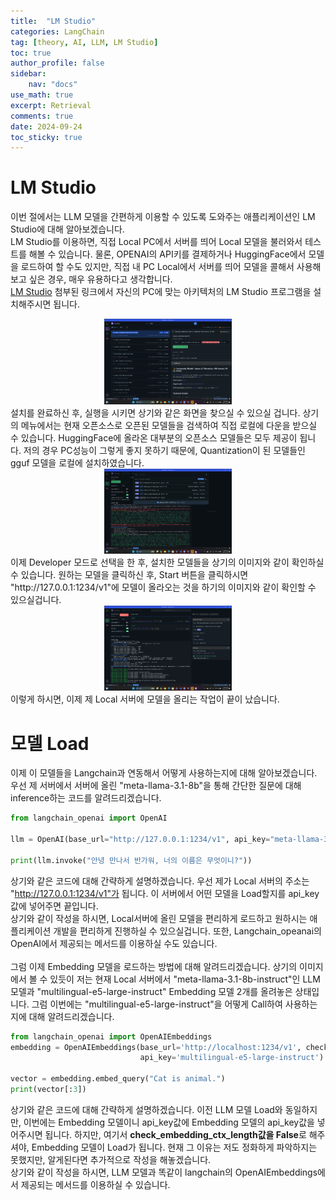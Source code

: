```yaml
---
title:  "LM Studio"
categories: LangChain
tag: [theory, AI, LLM, LM Studio]
toc: true
author_profile: false
sidebar:
    nav: "docs"
use_math: true
excerpt: Retrieval
comments: true
date: 2024-09-24
toc_sticky: true
---
```


# LM Studio
이번 절에서는 LLM 모델을 간편하게 이용할 수 있도록 도와주는 애플리케이션인 LM Studio에 대해 알아보겠습니다.   
LM Studio를 이용하면, 직접 Local PC에서 서버를 띄어 Local 모델을 불러와서 테스트를 해볼 수 있습니다. 물론, OPENAI의 API키를 결제하거나 HuggingFace에서 모델을 로드하여 할 수도 있지만, 직접 내 PC Local에서 서버를 띄어 모델을 콜해서 사용해보고 싶은 경우, 매우 유용하다고 생각합니다.    
<a href="https://lmstudio.ai/" target="_blank">LM Studio</a> 첨부된 링크에서 자신의 PC에 맞는 아키텍처의 LM Studio 프로그램을 설치해주시면 됩니다.   
<div style="text-align : center;">
<img src="../../../assets/images/LangChain/2024-09-24-LMStudio/LM_Studio1.png" alt="LM_Studio1" style="zoom:20%;" />    
</div>   
설치를 완료하신 후, 실행을 시키면 상기와 같은 화면을 찾으실 수 있으실 겁니다. 상기의 메뉴에서는 현재 오픈소스로 오픈된 모델들을 검색하여 직접 로컬에 다운을 받으실 수 있습니다. HuggingFace에 올라온 대부분의 오픈소스 모델들은 모두 제공이 됩니다. 저의 경우 PC성능이 그렇게 좋지 못하기 때문에, Quantization이 된 모델들인 gguf 모델을 로컬에 설치하였습니다.   
<div style="text-align : center;">
<img src="../../../assets/images/LangChain/2024-09-24-LMStudio/LM_Studio2.png" alt="LM_Studio2" style="zoom:20%;" />    
</div>   
이제 Developer 모드로 선택을 한 후, 설치한 모델들을 상기의 이미지와 같이 확인하실 수 있습니다. 원하는 모델을 클릭하신 후, Start 버튼을 클릭하시면 "http://127.0.0.1:1234/v1"에 모델이 올라오는 것을 하기의 이미지와 같이 확인할 수 있으실겁니다.   
<div style="text-align : center;">
<img src="../../../assets/images/LangChain/2024-09-24-LMStudio/LM_Studio3.png" alt="LM_Studio3" style="zoom:20%;" />    
</div>   
이렇게 하시면, 이제 제 Local 서버에 모델을 올리는 작업이 끝이 났습니다.   

# 모델 Load
이제 이 모델들을 Langchain과 연동해서 어떻게 사용하는지에 대해 알아보겠습니다.   
우선 제 서버에서 서버에 올린 "meta-llama-3.1-8b"을 통해 간단한 질문에 대해 inference하는 코드를 알려드리겠습니다.   
```python
from langchain_openai import OpenAI

llm = OpenAI(base_url="http://127.0.0.1:1234/v1", api_key="meta-llama-3.1-8b-instruct")

print(llm.invoke("안녕 만나서 반가워, 너의 이름은 무엇이니?"))
```
상기와 같은 코드에 대해 간략하게 설명하겠습니다. 우선 제가 Local 서버의 주소는 "http://127.0.0.1:1234/v1"가 됩니다. 이 서버에서 어떤 모델을 Load할지를 api_key값에 넣어주면 끝입니다.   
상기와 같이 작성을 하시면, Local서버에 올린 모델을 편리하게 로드하고 원하시는 애플리케이션 개발을 편리하게 진행하실 수 있으실겁니다. 또한, Langchain_opeanai의 OpenAI에서 제공되는 메서드를 이용하실 수도 있습니다.   
<br>
그럼 이제 Embedding 모델을 로드하는 방법에 대해 알려드리겠습니다. 상기의 이미지에서 볼 수 있듯이 저는 현재 Local 서버에서 "meta-llama-3.1-8b-instruct"인 LLM 모델과 "multilingual-e5-large-instruct" Embedding 모델 2개를 올려놓은 상태입니다. 그럼 이번에는 "multilingual-e5-large-instruct"을 어떻게 Call하여 사용하는지에 대해 알려드리겠습니다.   
```python
from langchain_openai import OpenAIEmbeddings
embedding = OpenAIEmbeddings(base_url='http://localhost:1234/v1', check_embedding_ctx_length=False,
                             api_key='multilingual-e5-large-instruct')

vector = embedding.embed_query("Cat is animal.")
print(vector[:3])
```
상기와 같은 코드에 대해 간략하게 설명하겠습니다. 이전 LLM 모델 Load와 동일하지만, 이번에는 Embedding 모델이니 api_key값에 Embedding 모델의 api_key값을 넣어주시면 됩니다. 하지만, 여기서 **check_embedding_ctx_length값을 False**로 해주셔야, Embedding 모델이 Load가 됩니다. 현재 그 이유는 저도 정화하게 파악하지는 못했지만, 알게된다면 추가적으로 작성을 해놓겠습니다.   
상기와 같이 작성을 하시면, LLM 모델과 똑같이 langchain의 OpenAIEmbeddings에서 제공되는 메서드를 이용하실 수 있습니다.   
